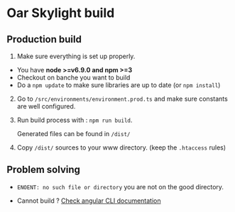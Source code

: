 # Oar Skylight build

## Production build

1) Make sure everything is set up properly.
- You have **node >=v6.9.0 and npm >=3**
- Checkout on banche you want to build
- Do a `npm update` to make sure libraries are up to date (or `npm install`)

2) Go to `/src/environments/environment.prod.ts` and make sure constants are well configured.

3) Run build process with :  `npm run build`.

    Generated files can be found in `/dist/`

4) Copy `/dist/` sources to your www directory. (keep the `.htaccess` rules)

## Problem solving

- `ENOENT: no such file or directory` you are not on the good directory. 

- Cannot build ? [Check angular CLI documentation](https://github.com/angular/angular-cli/wiki/build)